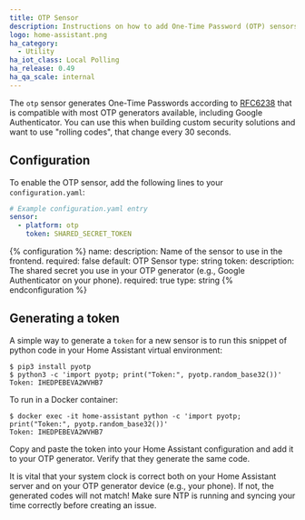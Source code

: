 ```yaml
---
title: OTP Sensor
description: Instructions on how to add One-Time Password (OTP) sensors into Home Assistant.
logo: home-assistant.png
ha_category:
  - Utility
ha_iot_class: Local Polling
ha_release: 0.49
ha_qa_scale: internal
---
```


The `otp` sensor generates One-Time Passwords according to [RFC6238](https://tools.ietf.org/html/rfc6238) that is compatible with most OTP generators available, including Google Authenticator. You can use this when building custom security solutions and want to use "rolling codes", that change every 30 seconds.

## Configuration

To enable the OTP sensor, add the following lines to your `configuration.yaml`:

```yaml
# Example configuration.yaml entry
sensor:
  - platform: otp
    token: SHARED_SECRET_TOKEN
```

{% configuration %}
name:
  description: Name of the sensor to use in the frontend.
  required: false
  default: OTP Sensor
  type: string
token:
  description: The shared secret you use in your OTP generator (e.g., Google Authenticator on your phone).
  required: true
  type: string
{% endconfiguration %}

## Generating a token

A simple way to generate a `token` for a new sensor is to run this snippet of python code in your Home Assistant virtual environment:

```shell
$ pip3 install pyotp
$ python3 -c 'import pyotp; print("Token:", pyotp.random_base32())'
Token: IHEDPEBEVA2WVHB7
```

To run in a Docker container:

```shell
$ docker exec -it home-assistant python -c 'import pyotp; print("Token:", pyotp.random_base32())'
Token: IHEDPEBEVA2WVHB7
```

Copy and paste the token into your Home Assistant configuration and add it to your OTP generator. Verify that they generate the same code.

<div class='note warning'>
It is vital that your system clock is correct both on your Home Assistant server and on your OTP generator device (e.g., your phone). If not, the generated codes will not match! Make sure NTP is running and syncing your time correctly before creating an issue.
</div>
